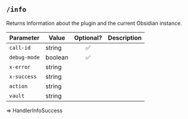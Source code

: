## `/info`
Returns information about the plugin and the current Obsidian instance.

| Parameter    | Value   | Optional? | Description |
| ------------ | ------- |:---------:| ----------- |
| `call-id`    | string  |    ✅     |             |
| `debug-mode` | boolean |    ✅     |             | 
| `x-error`    | string  |           |             |
| `x-success`  | string  |           |             |
| `action`     | string  |           |             |
| `vault`      | string  |           |             |

=> HandlerInfoSuccess
